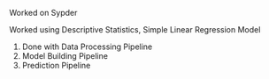 
 Worked on Sypder

 Worked using Descriptive Statistics, Simple Linear Regression Model

 1) Done with Data Processing Pipeline
 2) Model Building Pipeline
 3) Prediction Pipeline
